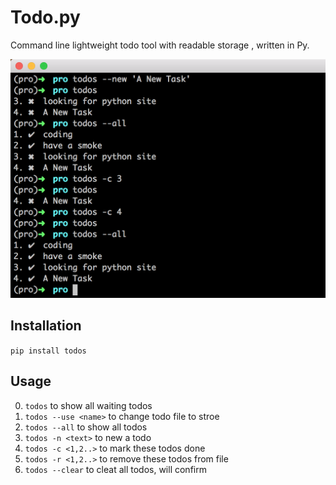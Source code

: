 # Todo.py
Command line lightweight todo tool with readable storage , written in Py.

![Alt text](./demo.png)

## Installation
`pip install todos`

## Usage
0. `todos` to show all waiting todos
0. `todos --use <name>` to change todo file to stroe
0. `todos --all` to show all todos
0. `todos -n <text>` to new a todo
0. `todos -c <1,2..>` to mark these todos done
0. `todos -r <1,2..>` to remove these todos from file
0. `todos --clear` to cleat all todos, will confirm

